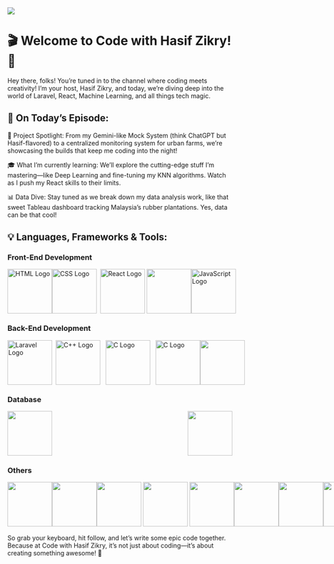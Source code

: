 <img src="https://api.visitorbadge.io/api/visitors?path=https%3A%2F%2Fgithub.com%2Fsiefzieq%2Fsiefzieq%2Fedit%2Fmain%2FREADME.md&label=Visitors&countColor=%23f47373)"/>

# 🎬 Welcome to Code with Hasif Zikry! 🎥
Hey there, folks! You’re tuned in to the channel where coding meets creativity! I’m your host, Hasif Zikry, and today, we’re diving deep into the world of Laravel, React, Machine Learning, and all things tech magic.

## 🔧 On Today’s Episode:
🚀 Project Spotlight: From my Gemini-like Mock System (think ChatGPT but Hasif-flavored) to a centralized monitoring system for urban farms, we’re showcasing the builds that keep me coding into the night!

🎓 What I’m currently learning: We’ll explore the cutting-edge stuff I’m mastering—like Deep Learning and fine-tuning my KNN algorithms. Watch as I push my React skills to their limits.

📊 Data Dive: Stay tuned as we break down my data analysis work, like that sweet Tableau dashboard tracking Malaysia’s rubber plantations. Yes, data can be that cool!

## 💡 Languages, Frameworks & Tools:

### Front-End Development
<div style="display: flex; align-items: flex-start; justify-content: space-between;">
   <img class="logo" src="https://upload.wikimedia.org/wikipedia/commons/thumb/6/61/HTML5_logo_and_wordmark.svg/512px-HTML5_logo_and_wordmark.svg.png" alt="HTML Logo" height="100px"/> 
    <img src="https://upload.wikimedia.org/wikipedia/commons/d/d5/CSS3_logo_and_wordmark.svg" alt="CSS Logo" height="100px"/>&nbsp&nbsp
    <img src="https://cdn1.iconfinder.com/data/icons/programing-development-8/24/react_logo-512.png" alt="React Logo" height="100px"/>&nbsp
    <img src="https://upload.wikimedia.org/wikipedia/commons/thumb/b/b2/Bootstrap_logo.svg/1280px-Bootstrap_logo.svg.png" height="100px"/>
   <img src="https://logos-world.net/wp-content/uploads/2023/02/JavaScript-Logo.png" alt="JavaScript Logo" height="100px"/>
</div>

### Back-End Development
<div style="display: flex; align-items: flex-start; justify-content: space-between;">
   <img src="https://upload.wikimedia.org/wikipedia/commons/thumb/9/9a/Laravel.svg/1200px-Laravel.svg.png" alt="Laravel Logo" height="100px" />&nbsp&nbsp
   <img src="https://upload.wikimedia.org/wikipedia/commons/3/32/C%2B%2B_logo.png" alt="C++ Logo" height="100px" />&nbsp&nbsp&nbsp
   <img src="https://upload.wikimedia.org/wikipedia/commons/1/19/C_Logo.png" alt="C Logo" height="100px" />&nbsp&nbsp&nbsp
   <img src="https://upload.wikimedia.org/wikipedia/commons/thumb/c/c3/Python-logo-notext.svg/1869px-Python-logo-notext.svg.png" alt="C Logo" height="100px" />
   <img src="https://brandslogos.com/wp-content/uploads/images/large/java-logo-1.png" height="100px" />
</div>

### Database
<div style="display: flex; align-items: flex-start; justify-content: space-between;">
   <img src="https://brandslogos.com/wp-content/uploads/thumbs/mysql-logo-vector-1.svg" height="100px"/>
   <img src="https://firebase.google.com/static/images/brand-guidelines/logo-vertical.png" height="100px" />
</div>

### Others
<div style="display: flex; align-items: flex-start; justify-content: space-between;">
   <img src="https://img.icons8.com/?size=512&id=OU2ddOKw840K&format=png" height="100px"/>
   <img src="https://upload.wikimedia.org/wikipedia/commons/thumb/4/4d/Microsoft_Power_Automate.svg/2048px-Microsoft_Power_Automate.svg.png" height="100px"/>
   <img src="https://upload.wikimedia.org/wikipedia/commons/thumb/a/ae/Keras_logo.svg/2048px-Keras_logo.svg.png" height="100px" />&nbsp
   <img src="https://encrypted-tbn0.gstatic.com/images?q=tbn:ANd9GcSy0Tw_j8_e2nBjxCVFTjfF0hBJrptR-gcCiA&s" height="100px"/>&nbsp
   <img src="https://img.icons8.com/color/512/tableau-software.png" height="100px" />
   <img src="https://upload.wikimedia.org/wikipedia/commons/thumb/c/cf/New_Power_BI_Logo.svg/630px-New_Power_BI_Logo.svg.png" height="100px" />
   <img src="https://seeklogo.com/images/N/netlify-logo-BD8F8A77E2-seeklogo.com.png" height="100px" />
   <br>
   <img src="https://cdn4.iconfinder.com/data/icons/logos-brands-in-colors/3000/figma-logo-512.png" height="100px" />
   <img src="https://static-00.iconduck.com/assets.00/git-icon-2048x2048-juzdf1l5.png" height="100px" />
   
</div>
<br>
So grab your keyboard, hit follow, and let’s write some epic code together. Because at Code with Hasif Zikry, it’s not just about coding—it’s about creating something awesome! 🎉



